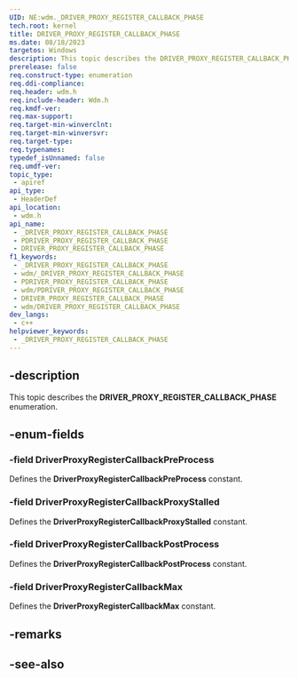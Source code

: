 ```yaml
---
UID: NE:wdm._DRIVER_PROXY_REGISTER_CALLBACK_PHASE
tech.root: kernel
title: DRIVER_PROXY_REGISTER_CALLBACK_PHASE
ms.date: 08/18/2023
targetos: Windows
description: This topic describes the DRIVER_PROXY_REGISTER_CALLBACK_PHASE enumeration.
prerelease: false
req.construct-type: enumeration
req.ddi-compliance: 
req.header: wdm.h
req.include-header: Wdm.h
req.kmdf-ver: 
req.max-support: 
req.target-min-winverclnt: 
req.target-min-winversvr: 
req.target-type: 
req.typenames: 
typedef_isUnnamed: false
req.umdf-ver: 
topic_type:
 - apiref
api_type:
 - HeaderDef
api_location:
 - wdm.h
api_name:
 - _DRIVER_PROXY_REGISTER_CALLBACK_PHASE
 - PDRIVER_PROXY_REGISTER_CALLBACK_PHASE
 - DRIVER_PROXY_REGISTER_CALLBACK_PHASE
f1_keywords:
 - _DRIVER_PROXY_REGISTER_CALLBACK_PHASE
 - wdm/_DRIVER_PROXY_REGISTER_CALLBACK_PHASE
 - PDRIVER_PROXY_REGISTER_CALLBACK_PHASE
 - wdm/PDRIVER_PROXY_REGISTER_CALLBACK_PHASE
 - DRIVER_PROXY_REGISTER_CALLBACK_PHASE
 - wdm/DRIVER_PROXY_REGISTER_CALLBACK_PHASE
dev_langs:
 - c++
helpviewer_keywords:
 - _DRIVER_PROXY_REGISTER_CALLBACK_PHASE
---
```


## -description

This topic describes the **DRIVER_PROXY_REGISTER_CALLBACK_PHASE** enumeration.

## -enum-fields

### -field DriverProxyRegisterCallbackPreProcess

Defines the **DriverProxyRegisterCallbackPreProcess** constant.

### -field DriverProxyRegisterCallbackProxyStalled

Defines the **DriverProxyRegisterCallbackProxyStalled** constant.

### -field DriverProxyRegisterCallbackPostProcess

Defines the **DriverProxyRegisterCallbackPostProcess** constant.

### -field DriverProxyRegisterCallbackMax

Defines the **DriverProxyRegisterCallbackMax** constant.

## -remarks

## -see-also
